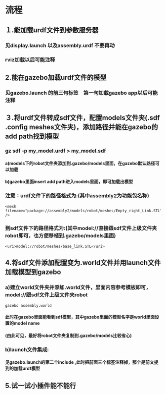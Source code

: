 # 流程

## １.能加载urdf文件到参数服务器

### 见display.launch 以及assembly.urdf 不要再动

### rviz加载以后可能注释

##  2.能在gazebo加载urdf文件的模型

### 见gazebo.launch 的前三句标签　第一句加载gazebo app以后可能注释

## ３.将urdf文件转成sdf文件，配置models文件夹(.sdf	.config	meshes文件夹)，添加路径并能在gazebo的add path找到模型

### gz sdf -p my_model.urdf > my_model.sdf

#### a)models下的robot文件夹添加到.gazebo/models里面，在gazebo默认路径可以加载

#### b)gazebo里面insert add path进入models里面，即可加载出模型

### 注意：urdf文件下的路径格式为:(其中assembly2为功能包名称)

```
<mesh filename="package://assembly2/models/robot/meshes/Empty_right_Link.STL" />
```

### 到sdf文件下的路径格式为:(其中model://直接跟sdf文件上级文件夹robot即可，也方便移植到.gazebo/models里面)

```
<uri>model://robot/meshes/base_link.STL</uri>
```

## 4.将sdf文件添加配置变为.world文件并用launch文件加载模型到gazebo

### a)建立world文件夹并添加.world文件，里面内容参考模板即可，model://跟sdf文件上级文件夹robot

```
gazebo assembly.world 
```

#### 此时在gazebo里面能看到sdf模型，其中gazebo里面的模型名字是world里面设置的model name

#### (由此可见，最好将robot文件夹复制到.gazebo/models比较省心)

### b)launch文件集成:

#### 	见gazebo.launch的第二个include ,此时把前面三个标签注释掉，那个是前文提到的加载urdf模型

## 5.试一试小插件能不能行